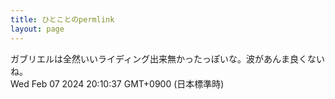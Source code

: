 ```yaml
---
title: ひとことのpermlink
layout: page
---
```

<div class="box" dt="1707304237168">
  ガブリエルは全然いいライディング出来無かったっぽいな。波があんま良くないね。
  <div class="content is-small">Wed Feb 07 2024 20:10:37 GMT+0900 (日本標準時)</div>
</div>